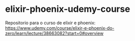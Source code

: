 # elixir-phoenix-udemy-course
Repositorio para o curso de elixir e phoenix: https://www.udemy.com/course/elixir-e-phoenix-do-zero/learn/lecture/38663082?start=0#overview
